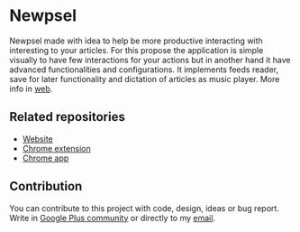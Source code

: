 Newpsel
=====

Newpsel made with idea to help be more productive interacting with interesting to your articles. For this propose the
application is simple visually to have few interactions for your actions but in another hand it have advanced
functionalities and configurations. It implements feeds reader, save for later functionality and dictation of articles
as music player. More info in [web](https://www.newpsel.com/).

Related repositories
-------------

* [Website](https://github.com/dpcat237/Newpsel-web)
* [Chrome extension](https://github.com/dpcat237/Newpsel-chrome-extension)
* [Chrome app](https://github.com/dpcat237/Newpsel-chrome-app)

Contribution
-------------

You can contribute to this project with code, design, ideas or bug report. Write in [Google Plus
community](http://paymentsuite.org) or directly to my [email](mailto:dpcat237@gmail.com).
